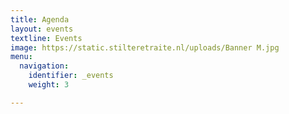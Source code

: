 ```yaml
---
title: Agenda
layout: events
textline: Events
image: https://static.stilteretraite.nl/uploads/Banner M.jpg
menu:
  navigation:
    identifier: _events
    weight: 3

---
```

